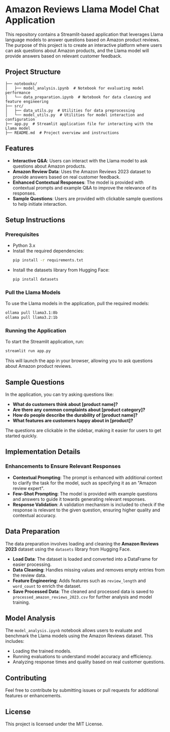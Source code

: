 # Amazon Reviews Llama Model Chat Application

This repository contains a Streamlit-based application that leverages Llama language models to answer questions based on Amazon product reviews. The purpose of this project is to create an interactive platform where users can ask questions about Amazon products, and the Llama model will provide answers based on relevant customer feedback.

## Project Structure

```
├── notebooks/
│   ├── model_analysis.ipynb  # Notebook for evaluating model performance
│   └── data_preparation.ipynb  # Notebook for data cleaning and feature engineering
├── src/
│   ├── data_utils.py  # Utilities for data preprocessing
│   └── model_utils.py  # Utilities for model interaction and configuration
├── app.py  # Streamlit application file for interacting with the Llama model
├── README.md  # Project overview and instructions
```

## Features
- **Interactive Q&A**: Users can interact with the Llama model to ask questions about Amazon products.
- **Amazon Review Data**: Uses the Amazon Reviews 2023 dataset to provide answers based on real customer feedback.
- **Enhanced Contextual Responses**: The model is provided with contextual prompts and example Q&A to improve the relevance of its responses.
- **Sample Questions**: Users are provided with clickable sample questions to help initiate interaction.

## Setup Instructions

### Prerequisites
- Python 3.x
- Install the required dependencies:
  ```bash
  pip install -r requirements.txt
  ```
- Install the datasets library from Hugging Face:
  ```bash
  pip install datasets
  ```

### Pull the Llama Models
To use the Llama models in the application, pull the required models:
```bash
ollama pull llama3.1:8b
ollama pull llama3.2:1b
```

### Running the Application

To start the Streamlit application, run:
```bash
streamlit run app.py
```
This will launch the app in your browser, allowing you to ask questions about Amazon product reviews.

## Sample Questions
In the application, you can try asking questions like:
- **What do customers think about [product name]?**
- **Are there any common complaints about [product category]?**
- **How do people describe the durability of [product name]?**
- **What features are customers happy about in [product]?**

The questions are clickable in the sidebar, making it easier for users to get started quickly.

## Implementation Details

### Enhancements to Ensure Relevant Responses
- **Contextual Prompting**: The prompt is enhanced with additional context to clarify the task for the model, such as specifying it as an "Amazon review expert".
- **Few-Shot Prompting**: The model is provided with example questions and answers to guide it towards generating relevant responses.
- **Response Validation**: A validation mechanism is included to check if the response is relevant to the given question, ensuring higher quality and contextual accuracy.

## Data Preparation
The data preparation involves loading and cleaning the **Amazon Reviews 2023** dataset using the `datasets` library from Hugging Face.

- **Load Data**: The dataset is loaded and converted into a DataFrame for easier processing.
- **Data Cleaning**: Handles missing values and removes empty entries from the review data.
- **Feature Engineering**: Adds features such as `review_length` and `word_count` to enrich the dataset.
- **Save Processed Data**: The cleaned and processed data is saved to `processed_amazon_reviews_2023.csv` for further analysis and model training.

## Model Analysis
The `model_analysis.ipynb` notebook allows users to evaluate and benchmark the Llama models using the Amazon Reviews dataset. This includes:
- Loading the trained models.
- Running evaluations to understand model accuracy and efficiency.
- Analyzing response times and quality based on real customer questions.

## Contributing
Feel free to contribute by submitting issues or pull requests for additional features or enhancements.

## License
This project is licensed under the MIT License.
